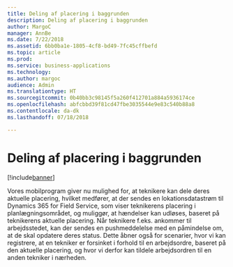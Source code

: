 ```yaml
---
title: Deling af placering i baggrunden
description: Deling af placering i baggrunden
author: MargoC
manager: AnnBe
ms.date: 7/22/2018
ms.assetid: 6bb0ba1e-1805-4cf8-bd49-7fc45cffbefd
ms.topic: article
ms.prod: 
ms.service: business-applications
ms.technology: 
ms.author: margoc
audience: Admin
ms.translationtype: HT
ms.sourcegitcommit: 0b40bb3c98145f5a260f412701a884a5936174ce
ms.openlocfilehash: abfcbbd39f81cd47fbe3035544e9e83c540b88a8
ms.contentlocale: da-dk
ms.lasthandoff: 07/18/2018

---
```


#  <a name="background-location-sharing"></a>Deling af placering i baggrunden

[!include[banner](../../../../includes/banner.md)]

Vores mobilprogram giver nu mulighed for, at teknikere kan dele deres aktuelle placering, hvilket medfører, at der sendes en lokationsdatastrøm til Dynamics 365 for Field Service, som viser teknikerens placering i planlægningsområdet, og muliggør, at hændelser kan udløses, baseret på teknikerens aktuelle placering. Når teknikere f.eks. ankommer til arbejdsstedet, kan der sendes en pushmeddelelse med en påmindelse om, at de skal opdatere deres status. Dette åbner også for scenarier, hvor vi kan registrere, at en tekniker er forsinket i forhold til en arbejdsordre, baseret på den aktuelle placering, og hvor vi derfor kan tildele arbejdsordren til en anden tekniker i nærheden.


